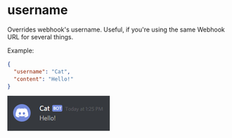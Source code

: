 # username

Overrides webhook's username. Useful, if you're using the same Webhook URL for several things.

Example:

```json
{
  "username": "Cat",
  "content": "Hello!"
}
```

![username example](../img/structure/username.png)
